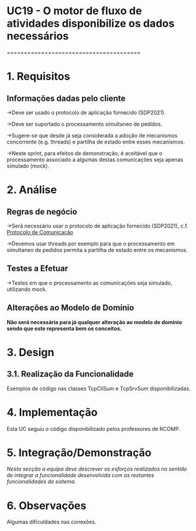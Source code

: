 # UC19 - O motor de fluxo de atividades disponibilize os dados necessários
=======================================

# 1. Requisitos

## Informações dadas pelo cliente

->Deve ser usado o protocolo de aplicação fornecido (SDP2021).

->Deve ser suportado o processamento simultaneo de pedidos.

->Sugere-se que desde já seja considerada a adoção de mecanismos concorrente (e.g. threads) e partilha de estado entre
esses mecanismos.

->Neste sprint, para efeitos de demonstração, é aceitável que o processamento associado a algumas destas comunicações
seja apenas simulado (mock).

# 2. Análise

## Regras de negócio

->Será necessário usar o protocolo de aplicação fornecido (SDP2021), c.f.
[Protocolo de Comunicação](https://moodle.isep.ipp.pt/pluginfile.php/126996/mod_resource/content/1/LEI-2020-21-Sem4-Projeto_v0-ProtocoloComunicacao.pdf)

->Devemos usar threads por exemplo para que o processamento em simultaneo de pedidos permita a partilha de estado entre
os mecanismos.

## Testes a Efetuar

->Testes em que o processamento as comunicações seja simulado, utilizando mock.

## Alterações ao Modelo de Domínio

**Não será necessária para já qualquer alteração ao modelo de domínio sendo que este representa bem os conceitos.**

# 3. Design

## 3.1. Realização da Funcionalidade

Exemplos de código nas classes TcpCliSum e TcpSrvSum disponibilizadas.

# 4. Implementação

Esta UC seguiu o código disponibilizado pelos professores de RCOMP.

# 5. Integração/Demonstração

*Nesta secção a equipa deve descrever os esforços realizados no sentido de integrar a funcionalidade desenvolvida com as
restantes funcionalidades do sistema.*

# 6. Observações

Algumas dificuldades nas conexões.